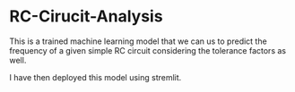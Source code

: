 # RC-Cirucit-Analysis
This is a trained machine learning model that we can us to predict the frequency of a given simple RC circuit considering the tolerance factors as well.

I have then deployed this model using stremlit.
